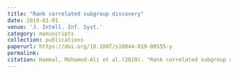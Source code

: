 ```yaml
---
title: "Rank correlated subgroup discovery"
date: 2019-01-01
venue: 'J. Intell. Inf. Syst.'
category: manuscripts
collection: publications
paperurl: https://doi.org/10.1007/s10844-019-00555-y
permalink: 
citation: Hammal, Mohamed-Ali et al.(2019). "Rank correlated subgroup discovery". J. Intell. Inf. Syst.. 53(2).
---
```

